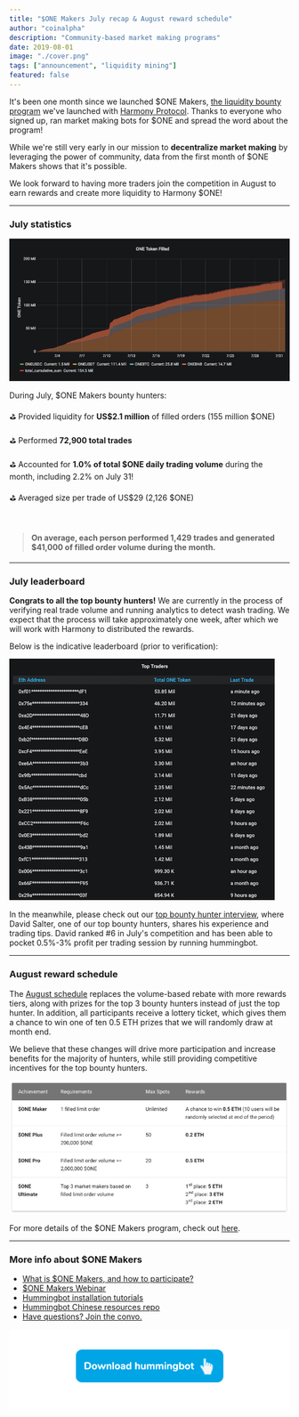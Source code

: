 ```yaml
---
title: "$ONE Makers July recap & August reward schedule"
author: "coinalpha"
description: "Community-based market making programs"
date: 2019-08-01
image: "./cover.png"
tags: ["announcement", "liquidity mining"]
featured: false
---
```

It's been one month since we launched $ONE Makers, [the liquidity bounty program](/blog/2019-06-introducing-liquidity-bounties-harmony/) we've launched with [Harmony Protocol](https://harmony.one/). Thanks to everyone who signed up, ran market making bots for $ONE and spread the word about the program!

While we're still very early in our mission to **decentralize market making** by leveraging the power of community, data from the first month of $ONE Makers shows that it's possible.

We look forward to having more traders join the competition in August to earn rewards and create more liquidity to Harmony $ONE!  

---
### July statistics
 
![July $ONE Makers filled order volume](ov.png)

During July, $ONE Makers bounty hunters:

⛳️️️️️️️️ Provided liquidity for **US$2.1 million** of filled orders (155 million $ONE)

⛳️ Performed **72,900 total trades**

⛳️ Accounted for **1.0% of total $ONE daily trading volume** during the month, including 2.2% on July 31!

⛳️ Averaged size per trade of US$29 (2,126 $ONE)

<br />

> #### On average, each person performed 1,429 trades and generated $41,000 of filled order volume during the month.

<!-- more -->

---
### July leaderboard

**Congrats to all the top bounty hunters!** We are currently in the process of verifying real trade volume and running analytics to detect wash trading. We expect that the process will take approximately one week, after which we will work with Harmony to distributed the rewards.

Below is the indicative leaderboard (prior to verification):

![July $ONE Makers leaderboard](leader.png)

In the meanwhile, please check out our [top bounty hunter interview](/blog/2019-07-top-bounty-hunter-interview1/), where David Salter, one of our top bounty hunters, shares his experience and trading tips. David ranked #6 in July's competition and has been able to pocket 0.5%-3% profit per trading session by running hummingbot. 

---
### August reward schedule

The [August schedule](https://docs.hummingbot.io/bounties/active/harmony/#august-2019) replaces the volume-based rebate with more rewards tiers, along with prizes for the top 3 bounty hunters instead of just the top hunter. In addition, all participants receive a lottery ticket, which gives them a chance to win one of ten 0.5 ETH prizes that we will randomly draw at month end.

We believe that these changes will drive more participation and increase benefits for the majority of hunters, while still providing competitive incentives for the top bounty hunters.

![August $ONE Makers rewards schedule](aug.png)

For more details of the $ONE Makers program, check out [here](https://docs.hummingbot.io/bounties/active/harmony/).  

---
### More info about $ONE Makers

- [What is $ONE Makers, and how to participate?](https://docs.hummingbot.io/bounties/active/harmony/) 
- [$ONE Makers Webinar](https://youtu.be/m2LFEr9CVX8)
- [Hummingbot installation tutorials](https://www.youtube.com/watch?v=LX57Q26LZcw&list=PLDwlNkL_4MMczSzZiomX5wFFuF40z-KLl)
- [Hummingbot Chinese resources repo](https://github.com/CoinAlpha/hummingbot_chinese/tree/master/Harmony)
- [Have questions? Join the convo.](https://discord.hummingbot.io)

[![](btn.png)](https://github.com/coinalpha/hummingbot)